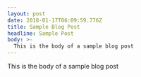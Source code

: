 ```yaml
---
layout: post
date: 2018-01-17T06:09:59.776Z
title: Sample Blog Post
headline: Sample Post
body: >-
  This is the body of a sample blog post
---
```

This is the body of a sample blog post
